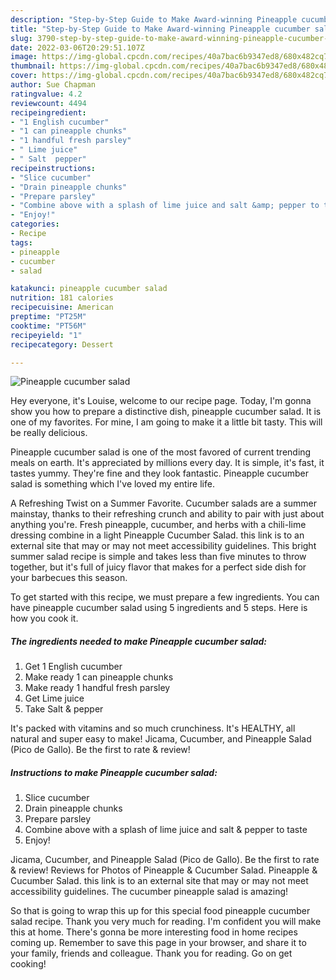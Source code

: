 ```yaml
---
description: "Step-by-Step Guide to Make Award-winning Pineapple cucumber salad"
title: "Step-by-Step Guide to Make Award-winning Pineapple cucumber salad"
slug: 3790-step-by-step-guide-to-make-award-winning-pineapple-cucumber-salad
date: 2022-03-06T20:29:51.107Z
image: https://img-global.cpcdn.com/recipes/40a7bac6b9347ed8/680x482cq70/pineapple-cucumber-salad-recipe-main-photo.jpg
thumbnail: https://img-global.cpcdn.com/recipes/40a7bac6b9347ed8/680x482cq70/pineapple-cucumber-salad-recipe-main-photo.jpg
cover: https://img-global.cpcdn.com/recipes/40a7bac6b9347ed8/680x482cq70/pineapple-cucumber-salad-recipe-main-photo.jpg
author: Sue Chapman
ratingvalue: 4.2
reviewcount: 4494
recipeingredient:
- "1 English cucumber"
- "1 can pineapple chunks"
- "1 handful fresh parsley"
- " Lime juice"
- " Salt  pepper"
recipeinstructions:
- "Slice cucumber"
- "Drain pineapple chunks"
- "Prepare parsley"
- "Combine above with a splash of lime juice and salt &amp; pepper to taste"
- "Enjoy!"
categories:
- Recipe
tags:
- pineapple
- cucumber
- salad

katakunci: pineapple cucumber salad 
nutrition: 181 calories
recipecuisine: American
preptime: "PT25M"
cooktime: "PT56M"
recipeyield: "1"
recipecategory: Dessert

---
```



![Pineapple cucumber salad](https://img-global.cpcdn.com/recipes/40a7bac6b9347ed8/680x482cq70/pineapple-cucumber-salad-recipe-main-photo.jpg)

Hey everyone, it's Louise, welcome to our recipe page. Today, I'm gonna show you how to prepare a distinctive dish, pineapple cucumber salad. It is one of my favorites. For mine, I am going to make it a little bit tasty. This will be really delicious.

Pineapple cucumber salad is one of the most favored of current trending meals on earth. It's appreciated by millions every day. It is simple, it's fast, it tastes yummy. They're fine and they look fantastic. Pineapple cucumber salad is something which I've loved my entire life.

A Refreshing Twist on a Summer Favorite. Cucumber salads are a summer mainstay, thanks to their refreshing crunch and ability to pair with just about anything you&#39;re. Fresh pineapple, cucumber, and herbs with a chili-lime dressing combine in a light Pineapple Cucumber Salad. this link is to an external site that may or may not meet accessibility guidelines. This bright summer salad recipe is simple and takes less than five minutes to throw together, but it&#39;s full of juicy flavor that makes for a perfect side dish for your barbecues this season.


To get started with this recipe, we must prepare a few ingredients. You can have pineapple cucumber salad using 5 ingredients and 5 steps. Here is how you cook it.

<!--inarticleads1-->

##### The ingredients needed to make Pineapple cucumber salad:

1. Get 1 English cucumber
1. Make ready 1 can pineapple chunks
1. Make ready 1 handful fresh parsley
1. Get  Lime juice
1. Take  Salt &amp; pepper


It&#39;s packed with vitamins and so much crunchiness. It&#39;s HEALTHY, all natural and super easy to make! Jicama, Cucumber, and Pineapple Salad (Pico de Gallo). Be the first to rate &amp; review! 

<!--inarticleads2-->

##### Instructions to make Pineapple cucumber salad:

1. Slice cucumber
1. Drain pineapple chunks
1. Prepare parsley
1. Combine above with a splash of lime juice and salt &amp; pepper to taste
1. Enjoy!


Jicama, Cucumber, and Pineapple Salad (Pico de Gallo). Be the first to rate &amp; review! Reviews for Photos of Pineapple &amp; Cucumber Salad. Pineapple &amp; Cucumber Salad. this link is to an external site that may or may not meet accessibility guidelines. The cucumber pineapple salad is amazing! 

So that is going to wrap this up for this special food pineapple cucumber salad recipe. Thank you very much for reading. I'm confident you will make this at home. There's gonna be more interesting food in home recipes coming up. Remember to save this page in your browser, and share it to your family, friends and colleague. Thank you for reading. Go on get cooking!
